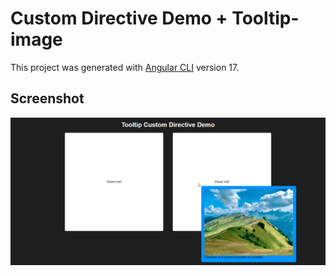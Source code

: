 # Custom Directive Demo + Tooltip-image

This project was generated with [Angular CLI](https://github.com/angular/angular-cli) version 17.

## Screenshot

![Screenshot](/src/assets/screenshot.png)
